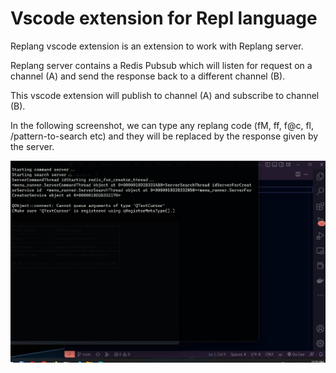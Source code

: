 # Vscode extension for Repl language

Replang vscode extension is an extension to work with Replang server.

Replang server contains a Redis Pubsub which will listen for request on a channel (A) and send the response back to a different channel (B).

This vscode extension will publish to channel (A) and subscribe to channel (B).

In the following screenshot, we can type any replang code (fM, ff, f@c, fl, /pattern-to-search etc) and they will be replaced by the response given by the server.

![Replang vscode in action](images/replang-vscode.gif "Replang")
